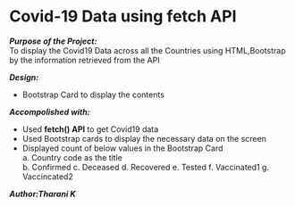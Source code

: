# Covid-19 Data using fetch API   

***Purpose of the Project:***   
To display the Covid19 Data across all the Countries using HTML,Bootstrap by the information retrieved from the API

***Design:***   
- Bootstrap Card to display the contents  

***Accompolished with:***
- Used **fetch() API** to get Covid19 data   
- Used Bootstrap cards to display the necessary data on the screen   
- Displayed count of below values in the Bootstrap Card  
    a. Country code as the title   
    b. Confirmed
    c. Deceased
    d. Recovered
    e. Tested
    f. Vaccinated1
    g. Vaccincated2

***Author:Tharani K***   